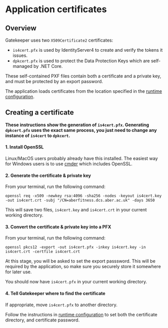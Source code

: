 # Application certificates

## Overview

Gatekeeper uses two `X509Certificate2` certificates:
 * `is4cert.pfx` is used by IdentityServer4 to create and verify the tokens it issues.
 * `dpkcert.pfx` is used to protect the Data Protection Keys which are self-managed by .NET Core.

These self-contained PXF files contain both a certificate and a private key, and must be protected by an export password.

The application loads certificates from the location specified in the [runtime configuration](runtime-configuration.md).

## Creating a certificate

**These instructions show the generation of `is4cert.pfx`.  Generating `dpkcert.pfx` uses the exact same process, you just need to change any instance of `is4cert` to `dpkcert`.**

#### 1. Install OpenSSL
Linux/MacOS users probably already have this installed.  The easiest way for Windows users is to use [cmder](http://cmder.net/) which includes OpenSSL.

#### 2. Generate the certificate & private key

From your terminal, run the following command:

`openssl req -x509 -newkey rsa:4096 -sha256 -nodes -keyout is4cert.key -out is4cert.crt -subj "/CN=aberfitness.dcs.aber.ac.uk" -days 3650`

This will save two files, `is4cert.key` and `is4cert.crt` in your current working directory.

#### 3. Convert the certificate & private key into a PFX

From your terminal, run the following command:

`openssl pkcs12 -export -out is4cert.pfx -inkey is4cert.key -in is4cert.crt -certfile is4cert.crt`

At this stage, you will be asked to set the export passsword.  This will be required by the application, so make sure you securely store it somewhere for later use.

You should now have `is4cert.pfx` in your current working directory.

#### 4. Tell Gatekeeper where to find the certificate

If appropriate, move `is4cert.pfx` to another directory.

Follow the instructions in [runtime configuration](runtime-configuration.md) to set both the certificate directory, and certificate password.